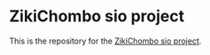 # ZikiChombo sio project

This is the repository for the [ZikiChombo sio project](http://zikichombo.org/projects).

